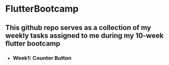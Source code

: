 # FlutterBootcamp
## This github repo serves as a collection of my weekly tasks assigned to me during my 10-week flutter bootcamp

- ### Week1: Counter Button
